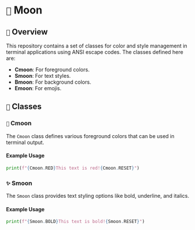 # `🌙` Moon

## `🌌` Overview
This repository contains a set of classes for color and style management in terminal applications using ANSI escape codes. The classes defined here are:

- **Cmoon**: For foreground colors.
- **Smoon**: For text styles.
- **Bmoon**: For background colors.
- **Emoon**: For emojis.

## `🎨` Classes

### `🌈` Cmoon
The `Cmoon` class defines various foreground colors that can be used in terminal output.

#### Example Usage
```python
print(f"{Cmoon.RED}This text is red!{Cmoon.RESET}")
```

### `✨` Smoon
The `Smoon` class provides text styling options like bold, underline, and italics.

#### Example Usage
```python
print(f"{Smoon.BOLD}This text is bold!{Smoon.RESET}")
```

